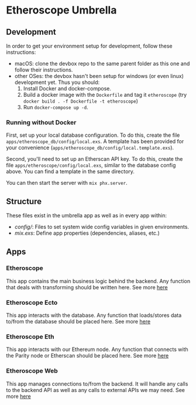 # Etheroscope Umbrella

## Development

In order to get your environment setup for development, follow these instructions:
- macOS: clone the devbox repo to the same parent folder as this one and follow their instructions.
- other OSes: the devbox hasn't been setup for windows (or even linux) development yet. Thus you should:
  1. Install Docker and docker-compose.
  2. Build a docker image with the `Dockerfile` and tag it `etheroscope` (try `docker build . -f Dockerfile -t etheroscope`)
  3. Run `docker-compose up -d`.

### Running without Docker

First, set up your local database configuration. To do
 this, create the file `apps/etheroscope_db/config/local.exs`. A template has
 been provided for your convenience (`apps/etheroscope_db/config/local.template.exs`).

Second, you'll need to set up an Etherscan API key. To do this, create the file
`apps/etheroscope/config/local.exs`, similar to the database config above.
You can find a template in the same directory.

You can then start the server with `mix phx.server`.


## Structure

These files exist in the umbrella app as well as in every app within:

  * *config/*: Files to set system wide config variables in given environments.
  * *mix.exs*: Define app properties (dependencies, aliases, etc.)

## Apps

### Etheroscope

This app contains the main business logic behind the backend. Any function that deals with transforming should be written here. See more [here](apps/etheroscope/README.md)

### Etheroscope Ecto

This app interacts with the database. Any function that loads/stores data to/from the database should be placed here. See more [here](apps/etheroscope_ecto/README.md)

### Etheroscope Eth

This app interacts with our Ethereum node. Any function that connects with the Parity node or Etherscan should be placed here. See more [here](apps/etheroscope_eth/README.md)

### Etheroscope Web

This app manages connections to/from the backend. It will handle any calls to the backend API as well as any calls to external APIs we may need. See more [here](apps/etheroscope_web/README.md)
